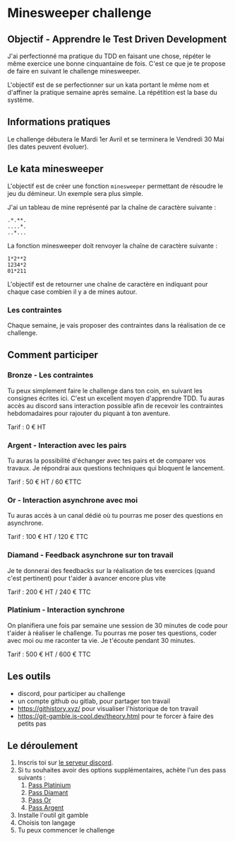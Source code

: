 # Minesweeper challenge

## Objectif - Apprendre le Test Driven Development

J'ai perfectionné ma pratique du TDD en faisant une chose, répéter le même exercice une bonne cinquantaine de fois. C'est ce que je te propose de faire en suivant le challenge minesweeper.

L'objectif est de se perfectionner sur un kata portant le même nom et d'affiner la pratique semaine après semaine. La répétition est la base du système.
## Informations pratiques

Le challenge débutera le Mardi 1er Avril et se terminera le Vendredi 30 Mai (les dates peuvent évoluer).
## Le kata minesweeper

L'objectif est de créer une fonction `minesweeper` permettant de résoudre le jeu du démineur. Un exemple sera plus simple. 

J'ai un tableau de mine représenté par la chaîne de caractère suivante : 

```
.*.**.
....*.
..*...
```

La fonction minesweeper doit renvoyer la chaîne de caractère suivante : 

```
1*2**2
1234*2
01*211
```

L'objectif est de retourner une chaîne de caractère en indiquant pour chaque case combien il y a de mines autour.

### Les contraintes

Chaque semaine, je vais proposer des contraintes dans la réalisation de ce challenge. 

## Comment participer 

### Bronze - Les contraintes

Tu peux simplement faire le challenge dans ton coin, en suivant les consignes écrites ici. C'est un excellent moyen d'apprendre TDD.
Tu auras accès au discord sans interaction possible afin de recevoir les contraintes hebdomadaires pour rajouter du piquant à ton aventure.

Tarif : 0 € HT
### Argent - Interaction avec les pairs

Tu auras la possibilité d'échanger avec tes pairs et de comparer vos travaux.
Je répondrai aux questions techniques qui bloquent le lancement.

Tarif : 50 € HT / 60 €TTC

### Or - Interaction asynchrone avec moi 

Tu auras accès à un canal dédié où tu pourras me poser des questions en asynchrone. 

Tarif : 100 € HT / 120 € TTC

### Diamand - Feedback asynchrone sur ton travail

Je te donnerai des feedbacks sur la réalisation de tes exercices (quand c'est pertinent) pour t'aider à avancer encore plus vite

Tarif : 200 € HT / 240 € TTC
### Platinium - Interaction synchrone

On planifiera une fois par semaine une session de 30 minutes de code pour t'aider à réaliser le challenge. Tu pourras me poser tes questions, coder avec moi ou me raconter ta vie. Je t'écoute pendant 30 minutes.

Tarif : 500 € HT / 600 € TTC


## Les outils 

- discord, pour participer au challenge
- un compte github ou gitlab, pour partager ton travail
- https://githistory.xyz/ pour visualiser l'historique de ton travail
- https://git-gamble.is-cool.dev/theory.html pour te forcer à faire des petits pas


## Le déroulement

1. Inscris toi sur [le serveur discord](https://discord.gg/bSgTv36CAs). 
2. Si tu souhaites avoir des options supplémentaires, achète l'un des pass suivants : 
	1. [Pass Platinium](https://buy.stripe.com/9AQeWlcIOgsn6IgcMP)
	2. [Pass Diamant](https://buy.stripe.com/7sI9C11060tpaYw002)
	3. [Pass Or](https://buy.stripe.com/14k15veQW5NJc2AbIJ)
	4. [Pass Argent](https://buy.stripe.com/4gw6pP4cib836IgaEE)
3. Installe l'outil git gamble
4. Choisis ton langage
5. Tu peux commencer le challenge






